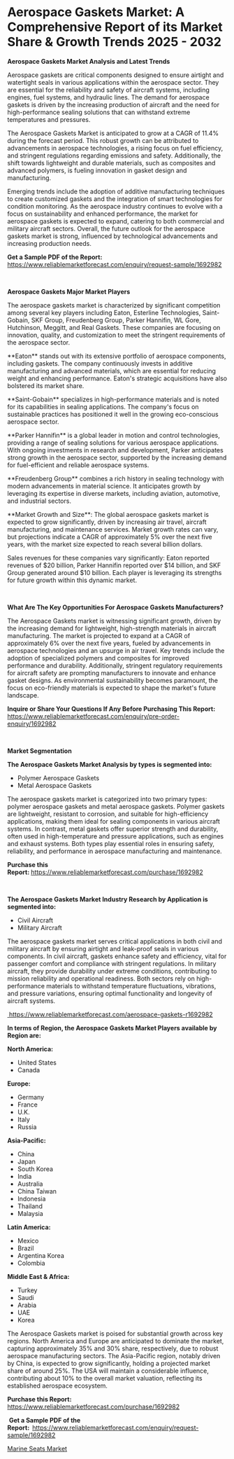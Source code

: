 <p><h1>Aerospace Gaskets Market: A Comprehensive Report of its Market Share & Growth Trends 2025 - 2032</h1></p><p><strong>Aerospace Gaskets Market Analysis and Latest Trends</strong></p>
<p><p>Aerospace gaskets are critical components designed to ensure airtight and watertight seals in various applications within the aerospace sector. They are essential for the reliability and safety of aircraft systems, including engines, fuel systems, and hydraulic lines. The demand for aerospace gaskets is driven by the increasing production of aircraft and the need for high-performance sealing solutions that can withstand extreme temperatures and pressures.</p><p>The Aerospace Gaskets Market is anticipated to grow at a CAGR of 11.4% during the forecast period. This robust growth can be attributed to advancements in aerospace technologies, a rising focus on fuel efficiency, and stringent regulations regarding emissions and safety. Additionally, the shift towards lightweight and durable materials, such as composites and advanced polymers, is fueling innovation in gasket design and manufacturing.</p><p>Emerging trends include the adoption of additive manufacturing techniques to create customized gaskets and the integration of smart technologies for condition monitoring. As the aerospace industry continues to evolve with a focus on sustainability and enhanced performance, the market for aerospace gaskets is expected to expand, catering to both commercial and military aircraft sectors. Overall, the future outlook for the aerospace gaskets market is strong, influenced by technological advancements and increasing production needs.</p></p>
<p><strong>Get a Sample PDF of the Report:&nbsp;</strong> <a href="https://www.reliablemarketforecast.com/enquiry/request-sample/1692982?utm_campaign=2470&utm_medium=2&utm_source=Github&utm_content=ia&utm_term=16022025&utm_id=aerospace-gaskets">https://www.reliablemarketforecast.com/enquiry/request-sample/1692982</a></p>
<p>&nbsp;</p>
<p><strong>Aerospace Gaskets Major Market Players</strong></p>
<p><p>The aerospace gaskets market is characterized by significant competition among several key players including Eaton, Esterline Technologies, Saint-Gobain, SKF Group, Freudenberg Group, Parker Hannifin, WL Gore, Hutchinson, Meggitt, and Real Gaskets. These companies are focusing on innovation, quality, and customization to meet the stringent requirements of the aerospace sector.</p><p>**Eaton** stands out with its extensive portfolio of aerospace components, including gaskets. The company continuously invests in additive manufacturing and advanced materials, which are essential for reducing weight and enhancing performance. Eaton's strategic acquisitions have also bolstered its market share.</p><p>**Saint-Gobain** specializes in high-performance materials and is noted for its capabilities in sealing applications. The company's focus on sustainable practices has positioned it well in the growing eco-conscious aerospace sector.</p><p>**Parker Hannifin** is a global leader in motion and control technologies, providing a range of sealing solutions for various aerospace applications. With ongoing investments in research and development, Parker anticipates strong growth in the aerospace sector, supported by the increasing demand for fuel-efficient and reliable aerospace systems.</p><p>**Freudenberg Group** combines a rich history in sealing technology with modern advancements in material science. It anticipates growth by leveraging its expertise in diverse markets, including aviation, automotive, and industrial sectors.</p><p>**Market Growth and Size**: The global aerospace gaskets market is expected to grow significantly, driven by increasing air travel, aircraft manufacturing, and maintenance services. Market growth rates can vary, but projections indicate a CAGR of approximately 5% over the next five years, with the market size expected to reach several billion dollars.</p><p>Sales revenues for these companies vary significantly: Eaton reported revenues of $20 billion, Parker Hannifin reported over $14 billion, and SKF Group generated around $10 billion. Each player is leveraging its strengths for future growth within this dynamic market.</p></p>
<p>&nbsp;</p>
<p><strong>What Are The Key Opportunities For Aerospace Gaskets Manufacturers?</strong></p>
<p><p>The Aerospace Gaskets market is witnessing significant growth, driven by the increasing demand for lightweight, high-strength materials in aircraft manufacturing. The market is projected to expand at a CAGR of approximately 6% over the next five years, fueled by advancements in aerospace technologies and an upsurge in air travel. Key trends include the adoption of specialized polymers and composites for improved performance and durability. Additionally, stringent regulatory requirements for aircraft safety are prompting manufacturers to innovate and enhance gasket designs. As environmental sustainability becomes paramount, the focus on eco-friendly materials is expected to shape the market's future landscape.</p></p>
<p><strong>Inquire or Share Your Questions If Any Before Purchasing This Report:</strong> <a href="https://www.reliablemarketforecast.com/enquiry/pre-order-enquiry/1692982?utm_campaign=2470&utm_medium=2&utm_source=Github&utm_content=ia&utm_term=16022025&utm_id=aerospace-gaskets">https://www.reliablemarketforecast.com/enquiry/pre-order-enquiry/1692982</a></p>
<p>&nbsp;</p>
<p><strong>Market Segmentation</strong></p>
<p><strong>The Aerospace Gaskets Market Analysis by types is segmented into:</strong></p>
<p><ul><li>Polymer Aerospace Gaskets</li><li>Metal Aerospace Gaskets</li></ul></p>
<p><p>The aerospace gaskets market is categorized into two primary types: polymer aerospace gaskets and metal aerospace gaskets. Polymer gaskets are lightweight, resistant to corrosion, and suitable for high-efficiency applications, making them ideal for sealing components in various aircraft systems. In contrast, metal gaskets offer superior strength and durability, often used in high-temperature and pressure applications, such as engines and exhaust systems. Both types play essential roles in ensuring safety, reliability, and performance in aerospace manufacturing and maintenance.</p></p>
<p><strong>Purchase this Report:&nbsp;</strong><a href="https://www.reliablemarketforecast.com/purchase/1692982?utm_campaign=2470&utm_medium=2&utm_source=Github&utm_content=ia&utm_term=16022025&utm_id=aerospace-gaskets">https://www.reliablemarketforecast.com/purchase/1692982</a></p>
<p>&nbsp;</p>
<p><strong>The Aerospace Gaskets Market Industry Research by Application is segmented into:</strong></p>
<p><ul><li>Civil Aircraft</li><li>Military Aircraft</li></ul></p>
<p><p>The aerospace gaskets market serves critical applications in both civil and military aircraft by ensuring airtight and leak-proof seals in various components. In civil aircraft, gaskets enhance safety and efficiency, vital for passenger comfort and compliance with stringent regulations. In military aircraft, they provide durability under extreme conditions, contributing to mission reliability and operational readiness. Both sectors rely on high-performance materials to withstand temperature fluctuations, vibrations, and pressure variations, ensuring optimal functionality and longevity of aircraft systems.</p></p>
<p><a href="https://www.reliablemarketforecast.com/aerospace-gaskets-r1692982?utm_campaign=2470&utm_medium=2&utm_source=Github&utm_content=ia&utm_term=16022025&utm_id=aerospace-gaskets">&nbsp;https://www.reliablemarketforecast.com/aerospace-gaskets-r1692982</a></p>
<p><strong>In terms of Region, the Aerospace Gaskets Market Players available by Region are:</strong></p>
<p>
    <p> <strong> North America: </strong>
        <ul>
            <li>United States</li>
            <li>Canada</li>
        </ul>
        </p> 
    <p> <strong> Europe: </strong>
        <ul>
            <li>Germany</li>
            <li>France</li>
            <li>U.K.</li>
            <li>Italy</li>
            <li>Russia</li>
        </ul>
        </p> 
    <p> <strong> Asia-Pacific: </strong>
        <ul>
            <li>China</li>
            <li>Japan</li>
            <li>South Korea</li>
            <li>India</li>
            <li>Australia</li>
            <li>China Taiwan</li>
            <li>Indonesia</li>
            <li>Thailand</li>
            <li>Malaysia</li>
        </ul>
        </p> 
    <p> <strong> Latin America: </strong>
        <ul>
            <li>Mexico</li>
            <li>Brazil</li>
            <li>Argentina Korea</li>
            <li>Colombia</li>
        </ul>
        </p> 
    <p> <strong> Middle East & Africa: </strong>
        <ul>
            <li>Turkey</li>
            <li>Saudi</li>
            <li>Arabia</li>
            <li>UAE</li>
            <li>Korea</li>
        </ul>
    </p>
    </p>
<p><p>The Aerospace Gaskets market is poised for substantial growth across key regions. North America and Europe are anticipated to dominate the market, capturing approximately 35% and 30% share, respectively, due to robust aerospace manufacturing sectors. The Asia-Pacific region, notably driven by China, is expected to grow significantly, holding a projected market share of around 25%. The USA will maintain a considerable influence, contributing about 10% to the overall market valuation, reflecting its established aerospace ecosystem.</p></p>
<p><strong>Purchase this Report: </strong><a href="https://www.reliablemarketforecast.com/purchase/1692982?utm_campaign=2470&utm_medium=2&utm_source=Github&utm_content=ia&utm_term=16022025&utm_id=aerospace-gaskets">https://www.reliablemarketforecast.com/purchase/1692982</a></p>
<p>&nbsp;<strong>Get a Sample PDF of the Report:&nbsp;&nbsp;</strong><a href="https://www.reliablemarketforecast.com/enquiry/request-sample/1692982?utm_campaign=2470&utm_medium=2&utm_source=Github&utm_content=ia&utm_term=16022025&utm_id=aerospace-gaskets">https://www.reliablemarketforecast.com/enquiry/request-sample/1692982</a></p>
<p><strong></strong></p>
<p><p><a href="https://github.com/katonmarti489/Market-Research-Report-List-1/blob/main/marine-seats-market.md?utm_campaign=2470&utm_medium=2&utm_source=Github&utm_content=ia&utm_term=16022025&utm_id=aerospace-gaskets">Marine Seats Market</a></p></p>